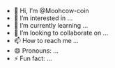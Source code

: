 - 👋 Hi, I’m @Moohcow-coin
- 👀 I’m interested in ...
- 🌱 I’m currently learning ...
- 💞️ I’m looking to collaborate on ...
- 📫 How to reach me ...
- 😄 Pronouns: ...
- ⚡ Fun fact: ...

<!---
Moohcow-coin/Moohcow-coin is a ✨ special ✨ repository because its `README.md` (this file) appears on your GitHub profile.
You can click the Preview link to take a look at your changes.
--->
